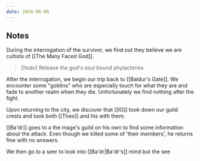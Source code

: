 ```yaml
---
date: 2024-06-08
---
```

## Notes

During the interrogation of the survivor, we find out they believe we are cultists of [[The Many Faced God]].

> [!todo] Release the god's soul bound phylacteries

After the interrogation, we begin our trip back to [[Baldur's Gate]]. We encounter some "goblins" who are especially touch for what they are and fade to another realm when they die. Unfortunately we find nothing after the fight.

Upon returning to the city, we discover that [[IO]] took down our guild crests and took both [[Theo]] and his with them.

[[Ba'dr]] goes to a the mage's guild on his own to find some information about the attack. Even though we killed some of 'their members', he returns fine with no answers.

We then go to a seer to look into [[Ba'dr|Ba'dr's]] mind but the see